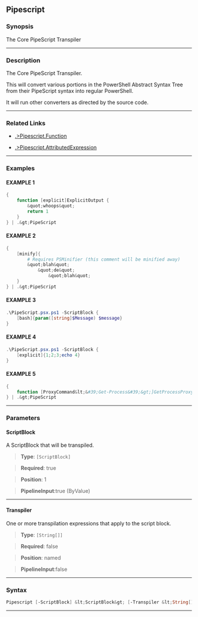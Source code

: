 
Pipescript
----------
### Synopsis
The Core PipeScript Transpiler

---
### Description

The Core PipeScript Transpiler.

This will convert various portions in the PowerShell Abstract Syntax Tree from their PipeScript syntax into regular PowerShell.

It will run other converters as directed by the source code.

---
### Related Links
* [.>Pipescript.Function](.>Pipescript.Function.md)



* [.>Pipescript.AttributedExpression](.>Pipescript.AttributedExpression.md)



---
### Examples
#### EXAMPLE 1
```PowerShell
{
    function [explicit]ExplicitOutput {
        &quot;whoops&quot;
        return 1
    }
} | .&gt;PipeScript
```

#### EXAMPLE 2
```PowerShell
{        
    [minify]{
        # Requires PSMinifier (this comment will be minified away)
        &quot;blah&quot;
            &quot;de&quot;
                &quot;blah&quot;
    }
} | .&gt;PipeScript
```

#### EXAMPLE 3
```PowerShell
.\PipeScript.psx.ps1 -ScriptBlock {
    [bash]{param([string]$Message) $message}
}
```

#### EXAMPLE 4
```PowerShell
.\PipeScript.psx.ps1 -ScriptBlock {
    [explicit]{1;2;3;echo 4} 
}
```

#### EXAMPLE 5
```PowerShell
{
    function [ProxyCommand&lt;&#39;Get-Process&#39;&gt;]GetProcessProxy {}
} | .&gt;PipeScript
```

---
### Parameters
#### **ScriptBlock**

A ScriptBlock that will be transpiled.



> **Type**: ```[ScriptBlock]```

> **Required**: true

> **Position**: 1

> **PipelineInput**:true (ByValue)



---
#### **Transpiler**

One or more transpilation expressions that apply to the script block.



> **Type**: ```[String[]]```

> **Required**: false

> **Position**: named

> **PipelineInput**:false



---
### Syntax
```PowerShell
Pipescript [-ScriptBlock] &lt;ScriptBlock&gt; [-Transpiler &lt;String[]&gt;] [&lt;CommonParameters&gt;]
```
---



